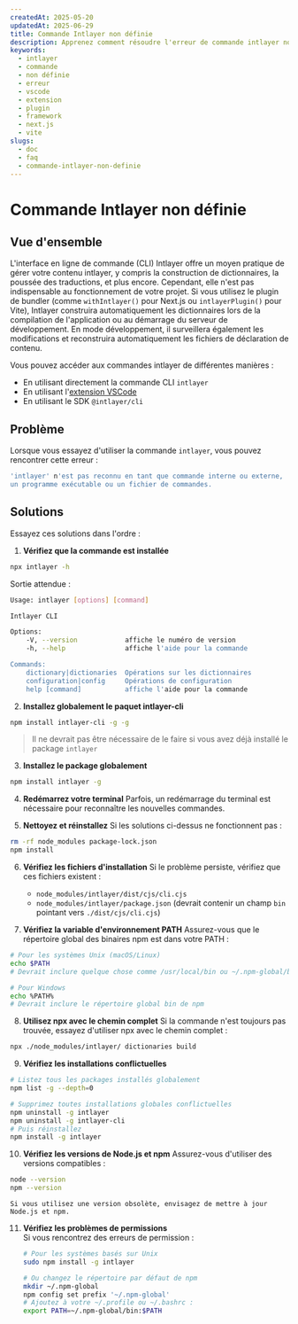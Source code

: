 ```yaml
---
createdAt: 2025-05-20
updatedAt: 2025-06-29
title: Commande Intlayer non définie
description: Apprenez comment résoudre l'erreur de commande intlayer non définie.
keywords:
  - intlayer
  - commande
  - non définie
  - erreur
  - vscode
  - extension
  - plugin
  - framework
  - next.js
  - vite
slugs:
  - doc
  - faq
  - commande-intlayer-non-definie
---
```


# Commande Intlayer non définie

## Vue d'ensemble

L'interface en ligne de commande (CLI) Intlayer offre un moyen pratique de gérer votre contenu intlayer, y compris la construction de dictionnaires, la poussée des traductions, et plus encore. Cependant, elle n'est pas indispensable au fonctionnement de votre projet. Si vous utilisez le plugin de bundler (comme `withIntlayer()` pour Next.js ou `intlayerPlugin()` pour Vite), Intlayer construira automatiquement les dictionnaires lors de la compilation de l'application ou au démarrage du serveur de développement. En mode développement, il surveillera également les modifications et reconstruira automatiquement les fichiers de déclaration de contenu.

Vous pouvez accéder aux commandes intlayer de différentes manières :

- En utilisant directement la commande CLI `intlayer`
- En utilisant l'[extension VSCode](https://github.com/aymericzip/intlayer/blob/main/docs/docs/fr/vs_code_extension.md)
- En utilisant le SDK `@intlayer/cli`

## Problème

Lorsque vous essayez d'utiliser la commande `intlayer`, vous pouvez rencontrer cette erreur :

```bash
'intlayer' n'est pas reconnu en tant que commande interne ou externe,
un programme exécutable ou un fichier de commandes.
```

## Solutions

Essayez ces solutions dans l'ordre :

1. **Vérifiez que la commande est installée**

```bash
npx intlayer -h
```

Sortie attendue :

```bash
Usage: intlayer [options] [command]

Intlayer CLI

Options:
    -V, --version            affiche le numéro de version
    -h, --help               affiche l'aide pour la commande

Commands:
    dictionary|dictionaries  Opérations sur les dictionnaires
    configuration|config     Opérations de configuration
    help [command]           affiche l'aide pour la commande
```

2. **Installez globalement le paquet intlayer-cli**

```bash
npm install intlayer-cli -g -g
```

> Il ne devrait pas être nécessaire de le faire si vous avez déjà installé le package `intlayer`

3. **Installez le package globalement**

```bash
npm install intlayer -g
```

4. **Redémarrez votre terminal**
   Parfois, un redémarrage du terminal est nécessaire pour reconnaître les nouvelles commandes.

5. **Nettoyez et réinstallez**
   Si les solutions ci-dessus ne fonctionnent pas :

```bash
rm -rf node_modules package-lock.json
npm install
```

6. **Vérifiez les fichiers d'installation**
   Si le problème persiste, vérifiez que ces fichiers existent :

   - `node_modules/intlayer/dist/cjs/cli.cjs`
   - `node_modules/intlayer/package.json` (devrait contenir un champ `bin` pointant vers `./dist/cjs/cli.cjs`)

7. **Vérifiez la variable d'environnement PATH**
   Assurez-vous que le répertoire global des binaires npm est dans votre PATH :

```bash
# Pour les systèmes Unix (macOS/Linux)
echo $PATH
# Devrait inclure quelque chose comme /usr/local/bin ou ~/.npm-global/bin

# Pour Windows
echo %PATH%
# Devrait inclure le répertoire global bin de npm
```

8. **Utilisez npx avec le chemin complet**
   Si la commande n'est toujours pas trouvée, essayez d'utiliser npx avec le chemin complet :

```bash
npx ./node_modules/intlayer/ dictionaries build
```

9. **Vérifiez les installations conflictuelles**

```bash
# Listez tous les packages installés globalement
npm list -g --depth=0

# Supprimez toutes installations globales conflictuelles
npm uninstall -g intlayer
npm uninstall -g intlayer-cli
# Puis réinstallez
npm install -g intlayer
```

10. **Vérifiez les versions de Node.js et npm**
    Assurez-vous d'utiliser des versions compatibles :

```bash
node --version
npm --version
```

    Si vous utilisez une version obsolète, envisagez de mettre à jour Node.js et npm.

11. **Vérifiez les problèmes de permissions**  
    Si vous rencontrez des erreurs de permission :

    ```bash
    # Pour les systèmes basés sur Unix
    sudo npm install -g intlayer

    # Ou changez le répertoire par défaut de npm
    mkdir ~/.npm-global
    npm config set prefix '~/.npm-global'
    # Ajoutez à votre ~/.profile ou ~/.bashrc :
    export PATH=~/.npm-global/bin:$PATH
    ```
